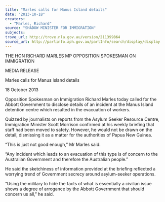 ```yaml
---
title: "Marles calls for Manus Island details"
date: "2013-10-18"
creators:
  - "Marles, Richard"
source: "SHADOW MINISTER FOR IMMIGRATION"
subjects:
trove_url: http://trove.nla.gov.au/version/211399864
source_url: http://parlinfo.aph.gov.au/parlInfo/search/display/display.w3p;query=Id%3A%22media/pressrel/2795438%22
---
```


 

 

 THE HON RICHARD MARLES MP  OPPOSITION SPOKESMAN ON IMMIGRATION    

 MEDIA RELEASE 

 Marles calls for Manus Island details  

 18 October 2013 

 Opposition Spokesman on Immigration Richard Marles today called for the  Abbott Government to disclose details of an incident at the Manus Island  detention centre which resulted in the evacuation of workers. 

 Quizzed by journalists on reports from the Asylum Seeker Resource Centre,  Immigration Minister Scott Morrison confirmed at his weekly briefing that staff  had been moved to safety. However, he would not be drawn on the detail,  dismissing it as a matter for the authorities of Papua New Guinea. 

 “This is just not good enough,” Mr Marles said. 

 “Any incident which leads to an evacuation of this type is of concern to the  Australian Government and therefore the Australian people.” 

 He said the sketchiness of information provided at the briefing reflected a  worrying trend of Government secrecy around asylum-seeker operations. 

 “Using the military to hide the facts of what is essentially a civilian issue  shows a degree of arrogance by the Abbott Government that should concern  us all,” he said. 

 

